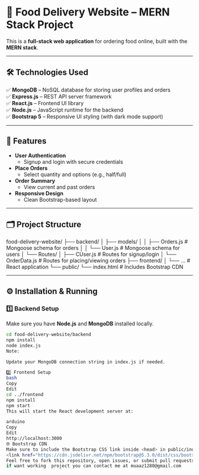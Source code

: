 # 🍔 Food Delivery Website – MERN Stack Project

This is a **full-stack web application** for ordering food online, built with the **MERN stack**.

---

## 🛠️ Technologies Used

✅ **MongoDB** – NoSQL database for storing user profiles and orders  
✅ **Express.js** – REST API server framework  
✅ **React.js** – Frontend UI library  
✅ **Node.js** – JavaScript runtime for the backend  
✅ **Bootstrap 5** – Responsive UI styling (with dark mode support)

---

## 🚀 Features

- **User Authentication**
  - Signup and login with secure credentials
- **Place Orders**
  - Select quantity and options (e.g., half/full)
- **Order Summary**
  - View current and past orders
- **Responsive Design**
  - Clean Bootstrap-based layout

---

## 🗂️ Project Structure

food-delivery-website/
├── backend/
│ ├── models/
│ │ ├── Orders.js # Mongoose schema for orders
│ │ └── User.js # Mongoose schema for users
│ └── Routes/
│ ├── CUser.js # Routes for signup/login
│ └── OrderData.js # Routes for placing/viewing orders
├── frontend/
│ └── ... # React application
└── public/
└── index.html # Includes Bootstrap CDN

---

## ⚙️ Installation & Running

### 1️⃣ Backend Setup

Make sure you have **Node.js** and **MongoDB** installed locally.

```bash
cd food-delivery-website/backend
npm install
node index.js
Note:

Update your MongoDB connection string in index.js if needed.

2️⃣ Frontend Setup
bash
Copy
Edit
cd ../frontend
npm install
npm start
This will start the React development server at:

arduino
Copy
Edit
http://localhost:3000
🌐 Bootstrap CDN
Make sure to include the Bootstrap CSS link inside <head> in public/index.html:
<link href="https://cdn.jsdelivr.net/npm/bootstrap@5.3.0/dist/css/bootstrap.min.css" rel="stylesheet">
Feel free to fork this repository, open issues, or submit pull requests.
if want working  project you can contact me at muaaz1280@gmail.com

